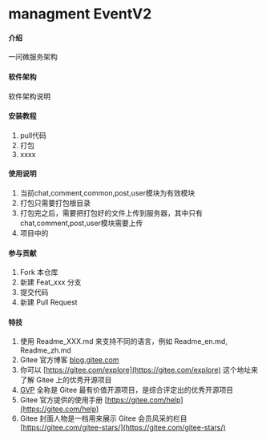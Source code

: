 # managment EventV2

#### 介绍
一问微服务架构

#### 软件架构
软件架构说明


#### 安装教程

1.  pull代码
2.  打包
3.  xxxx

#### 使用说明

1. 当前chat,comment,common,post,user模块为有效模块
2. 打包只需要打包根目录
3. 打包完之后，需要把打包好的文件上传到服务器，其中只有chat,comment,post,user模块需要上传
4. 项目中的

#### 参与贡献

1.  Fork 本仓库
2.  新建 Feat_xxx 分支
3.  提交代码
4.  新建 Pull Request


#### 特技

1.  使用 Readme\_XXX.md 来支持不同的语言，例如 Readme\_en.md, Readme\_zh.md
2.  Gitee 官方博客 [blog.gitee.com](https://blog.gitee.com)
3.  你可以 [https://gitee.com/explore](https://gitee.com/explore) 这个地址来了解 Gitee 上的优秀开源项目
4.  [GVP](https://gitee.com/gvp) 全称是 Gitee 最有价值开源项目，是综合评定出的优秀开源项目
5.  Gitee 官方提供的使用手册 [https://gitee.com/help](https://gitee.com/help)
6.  Gitee 封面人物是一档用来展示 Gitee 会员风采的栏目 [https://gitee.com/gitee-stars/](https://gitee.com/gitee-stars/)
